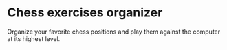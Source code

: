 # Chess exercises organizer

Organize your favorite chess positions and play them against the computer at its highest level.